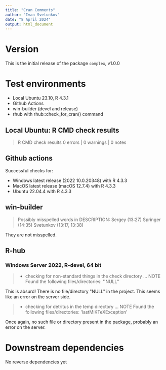 ```yaml
---
title: "Cran Comments"
author: "Ivan Svetunkov"
date: "8 April 2024"
output: html_document
---
```


# Version
This is the initial release of the package `complex`, v1.0.0


# Test environments
* Local Ubuntu 23.10, R 4.3.1
* Github Actions
* win-builder (devel and release)
* rhub with rhub::check_for_cran() command


## Local Ubuntu: R CMD check results
>R CMD check results
>0 errors | 0 warnings | 0 notes


## Github actions
Successful checks for:

- Windows latest release (2022 10.0.20348) with R 4.3.3
- MacOS latest release (macOS 12.7.4) with R 4.3.3
- Ubuntu 22.04.4 with R 4.3.3


## win-builder
>Possibly misspelled words in DESCRIPTION:
>  Sergey (13:27)
>  Springer (14:35)
>  Svetunkov (13:17, 13:38)

They are not misspelled.


## R-hub
### Windows Server 2022, R-devel, 64 bit
>* checking for non-standard things in the check directory ... NOTE
>Found the following files/directories:
>  ''NULL''

This is absurd! There is no file/directory "NULL" in the project. This seems like an error on the server side.

>* checking for detritus in the temp directory ... NOTE
>Found the following files/directories:
>  'lastMiKTeXException'

Once again, no such file or directory present in the package, probably an error on the server.

# Downstream dependencies
No reverse dependencies yet
